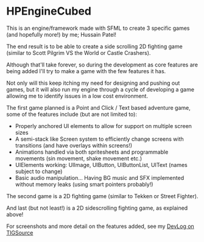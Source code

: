 # HPEngineCubed
This is an engine/framework made with SFML to create 3 specific games (and hopefully more!) by me; Hussain Patel!

The end result is to be able to create a side scrolling 2D fighting game (similar to Scott Pilgrim VS the World or Castle Crashers).

Although that'll take forever, so during the development as core features are being added I'll try to make a game with the few features it has.

Not only will this keep itching my need for designing and pushing out games, but it will also run my engine through a cycle of developing a game allowing me to identify issues in a low cost environment.

The first game planned is a Point and Click / Text based adventure game, some of the features include (but are not limited to):
- Properly anchored UI elements to allow for support on multiple screen sizes
- A semi-stack like Screen system to efficiently change screens with transitions (and have overlays within screens!)
- Animations handled via both spritesheets and programmable movements (sin movement, shake movement etc.)
- UIElements working: UIImage, UIButton, UIButtonList, UIText (names subject to change)
- Basic audio manipulation... Having BG music and SFX implemented without memory leaks (using smart pointers probably!)

The second game is a 2D fighting game (similar to Tekken or Street Fighter).

And last (but not least!) is a 2D sidescrolling fighting game, as explained above!

For screenshots and more detail on the features added, see my [DevLog on TIGSource](https://forums.tigsource.com/index.php?topic=60630.0)
